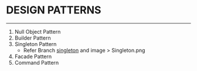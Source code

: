 # DESIGN PATTERNS

---

1. Null Object Pattern
2. Builder Pattern
3. Singleton Pattern
   - Refer Branch [singleton](https://github.com/debaprasad21/design-patterns/tree/singleton) and image > Singleton.png
4. Facade Pattern
5. Command Pattern
